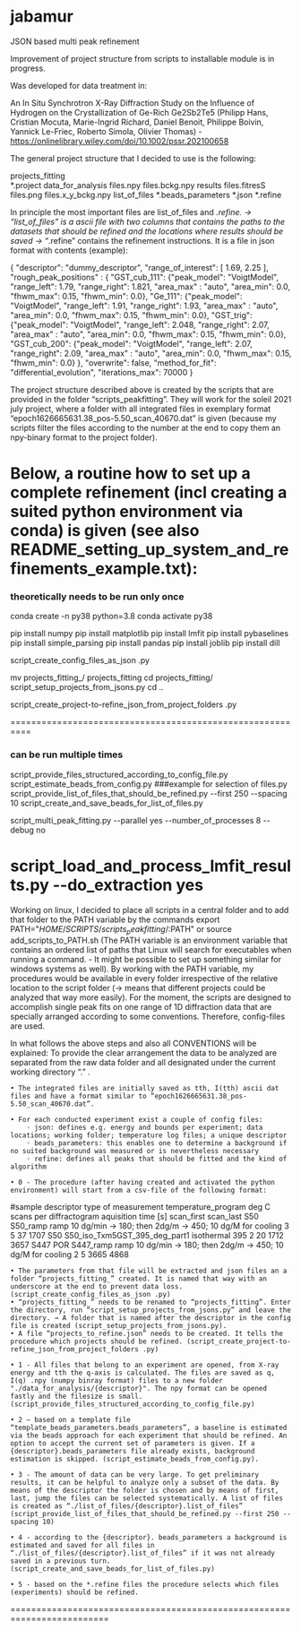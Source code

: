 # jabamur
JSON based multi peak refinement

Improvement of project structure from scripts to installable module is in progress.

Was developed for data treatment in:

An In Situ Synchrotron X-Ray Diffraction Study on the Influence of Hydrogen on the Crystallization of Ge-Rich Ge2Sb2Te5 (Philipp Hans, Cristian Mocuta, Marie-Ingrid Richard, Daniel Benoit, Philippe Boivin, Yannick Le-Friec, Roberto Simola, Olivier Thomas) - https://onlinelibrary.wiley.com/doi/10.1002/pssr.202100658


The general project structure that I decided to use is the following:

projects_fitting		
	*.project
		data_for_analysis
			files.npy
			files.bckg.npy
		results
			files.fitresS
			files.png
			files.x_y_bckg.npy
		list_of_files
		*.beads_parameters
		*.json
		*.refine

In principle the most important files are list_of_files and *.refine.
→ “list_of_files” is a ascii file with two columns that contains the paths to the datasets that should be refined and the locations where results should be saved
→ “*.refine” contains the refinement instructions. It is a file in json format with contents (example):

{
    "descriptor": "dummy_descriptor",
    "range_of_interest": [
        1.69,
        2.25
    ],
    "rough_peak_positions" : {
        "GST_cub_111": {"peak_model": "VoigtModel", "range_left": 1.79, "range_right": 1.821, "area_max" : "auto", "area_min": 0.0, "fhwm_max": 0.15, "fhwm_min": 0.0},
        "Ge_111":      {"peak_model": "VoigtModel", "range_left": 1.91, "range_right": 1.93, "area_max" : "auto", "area_min": 0.0, "fhwm_max": 0.15, "fhwm_min": 0.0},
        "GST_trig":    {"peak_model": "VoigtModel", "range_left": 2.048, "range_right": 2.07, "area_max" : "auto", "area_min": 0.0, "fhwm_max": 0.15, "fhwm_min": 0.0},
        "GST_cub_200": {"peak_model": "VoigtModel", "range_left": 2.07, "range_right": 2.09, "area_max" : "auto", "area_min": 0.0, "fhwm_max": 0.15, "fhwm_min": 0.0}
    },
    "overwrite": false,
    "method_for_fit": "differential_evolution",
    "iterations_max": 70000
}
 
The project structure described above is created by the scripts that are provided in the folder “scripts_peakfitting”. They will work for the soleil 2021 july project, where a folder with all integrated files in exemplary format “epoch1626665631.38_pos-5.50_scan_40670.dat” is given (because my scripts filter the files according to the number at the end to copy them an npy-binary format to the project folder).





Below, a routine how to set up a complete refinement (incl creating a suited python environment via conda) is given (see also README_setting_up_system_and_refinements_example.txt):
=========================================================================
### theoretically needs to be run only once

conda create -n py38 python=3.8
conda activate py38

pip install numpy
pip install matplotlib
pip install lmfit
pip install pybaselines
pip install simple_parsing
pip install pandas
pip install joblib
pip install dill

script_create_config_files_as_json .py

mv projects_fitting_/ projects_fitting
cd projects_fitting/
script_setup_projects_from_jsons.py
cd ..

script_create_project-to-refine_json_from_project_folders .py

==========================================================
### can be run multiple times

script_provide_files_structured_according_to_config_file.py
script_estimate_beads_from_config.py
###example for selection of files.py
script_provide_list_of_files_that_should_be_refined.py --first 250 --spacing 10
script_create_and_save_beads_for_list_of_files.py

script_multi_peak_fitting.py --parallel yes --number_of_processes 8 --debug no

script_load_and_process_lmfit_results.py --do_extraction yes
=========================================================================
Working on linux, I decided to place all scripts in a central folder and to add that folder to the PATH variable by the commands export PATH="$HOME/SCRIPTS/scripts_peakfitting/:$PATH" or source add_scripts_to_PATH.sh
(The PATH variable is an environment variable that contains an ordered list of paths that Linux will search for executables when running a command. - It might be possible to set up something similar for windows systems as well). By working with the PATH variable, my procedures would be available in every folder irrespective of the relative location to the script folder (-> means that different projects could be analyzed that way more easily).
For the moment, the scripts are designed to accomplish single peak fits on one range of 1D diffraction data that are specially arranged according to some conventions. Therefore, config-files are used.

In what follows the above steps and also all CONVENTIONS will be explained: To provide the clear arrangement the data to be analyzed are separated from the raw data folder and all designated under the current working directory “.” .

    • The integrated files are initially saved as tth, I(tth) ascii dat files and have a format similar to “epoch1626665631.38_pos-5.50_scan_40670.dat”.

    • For each conducted experiment exist a couple of config files:
        ◦ json: defines e.g. energy and bounds per experiment; data locations; working folder; temperature log files; a unique descriptor
        ◦ beads_parameters: this enables one to determine a background if no suited background was measured or is nevertheless necessary
        ◦ refine: defines all peaks that should be fitted and the kind of algorithm

    • 0 - The procedure (after having created and activated the python environment) will start from a csv-file of the following format:

#sample	descriptor	type of measurement	temperature_program deg C	scans per diffractogram	aquisition time [s]	scan_first	scan_last
S50	S50_ramp	ramp	10 dg/min ->  180; then 2dg/m -> 450; 10 dg/M for cooling	3	5	37	1707
S50	S50_iso_Txm5GST_395_deg_part1	isothermal	395	2	20	1712	3657
S447 POR	S447_ramp	ramp	10 dg/min ->  180; then 2dg/m -> 450; 10 dg/M for cooling	2	5	3665	4868

    • The parameters from that file will be extracted and json files an a folder “projects_fitting_” created. It is named that way with an underscore at the end to prevent data loss. (script_create_config_files_as_json .py)
    • “projects_fitting_” needs to be renamed to “projects_fitting”. Enter the directory, run “script_setup_projects_from_jsons.py” and leave the directory. → A folder that is named after the descriptor in the config file is created (script_setup_projects_from_jsons.py).
    • A file “projects_to_refine.json” needs to be created. It tells the procedure which projects should be refined. (script_create_project-to-refine_json_from_project_folders .py)

    • 1 - All files that belong to an experiment are opened, from X-ray energy and tth the q-axis is calculated. The files are saved as q, I(q) .npy (numpy binray format) files to a new folder "./data_for_analysis/{descriptor}". The npy format can be opened fastly and the filesize is small. (script_provide_files_structured_according_to_config_file.py)

    • 2 – based on a template file “template_beads_parameters.beads_parameters”, a baseline is estimated via the beads approach for each experiment that should be refined. An option to accept the current set of parameters is given. If a {descriptor}.beads_parameters file already exists, background estimation is skipped. (script_estimate_beads_from_config.py).

    • 3 - The amount of data can be very large. To get preliminary results, it can be helpful to analyze only a subset of the data. By means of the descriptor the folder is chosen and by means of first, last, jump the files can be selected systematically. A list of files is created as “./list_of_files/{descriptor}.list_of_files” (script_provide_list_of_files_that_should_be_refined.py --first 250 --spacing 10)

    • 4 - according to the {descriptor}. beads_parameters a background is estimated and saved for all files in “./list_of_files/{descriptor}.list_of_files” if it was not already saved in a previous turn. (script_create_and_save_beads_for_list_of_files.py)

    • 5 - based on the *.refine files the procedure selects which files (experiments) should be refined.

=========================================================================
